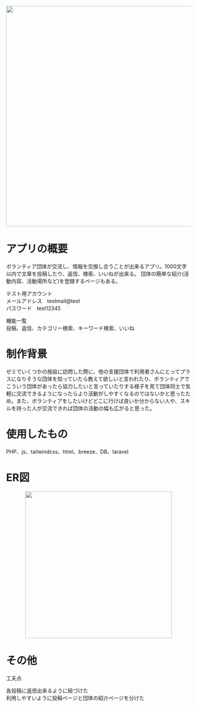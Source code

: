 <p align="center">
  <img src="https://github.com/yuuu4/square/assets/165645141/d8afaf42-8821-4206-bad6-e874c9a62fef" width="600" high="400">
</p>
<h1>アプリの概要</h1>
<p>ボランティア団体が交流し、情報を交換し合うことが出来るアプリ。1000文字以内で文章を投稿したり、返信、検索、いいねが出来る。
団体の簡単な紹介(活動内容、活動場所など)を登録するページもある。
</p>
<p>
テスト用アカウント<br>
メールアドレス　testmail@test<br>
パスワード　test12345
</p>
<p>
機能一覧<br>
投稿、返信、カテゴリー検索、キーワード検索、いいね
</p>

<h1>制作背景</h1>
<p>ゼミでいくつかの施設に訪問した際に、他の支援団体で利用者さんにとってプラスになりそうな団体を知っていたら教えて欲しいと言われたり、ボランティアでこういう団体があったら協力したいと言っていたりする様子を見て団体同士で気軽に交流できるようになったらより活動がしやすくなるのではないかと思ったため。また、ボランティアをしたいけどどこに行けば良いか分からない人や、スキルを持った人が交流できれば団体の活動の幅も広がると思った。</p>

<h1>使用したもの</h1>
PHP、js、tailwindcss、html、breeze、DB、laravel

<h1>ER図</h1>
<p align="center">
  <img src="https://github.com/yuuu4/square/assets/165645141/db2cf388-d1d5-464b-9e46-982f7c86521b" width="400">
</p>

<h1>その他</h1>
<p>工夫点</p>
<p>各投稿に返信出来るように紐づけた<br>
利用しやすいように投稿ページと団体の紹介ページを分けた
</p>

